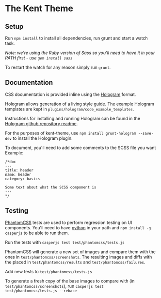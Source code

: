 # The Kent Theme

## Setup

Run `npm install` to install all dependencies, run grunt and start a watch task.

*Note: we're using the Ruby version of Sass so you'll need to have it in your PATH first - use `gem install sass`*

To restart the watch for any reason simply run `grunt`.

## Documentation

CSS documentation is provided inline using the [Hologram](http://trulia.github.io/hologram/) format.

Hologram allows generation of a living style guide. The example Hologram templates are kept in `plugins/hologram/code_example_templates`.

Instructions for installing and running Hologram can be found in the [Hologram github repository readme](https://github.com/trulia/hologram/blob/master/README.md).

For the purposes of kent-theme, use `npm install grunt-hologram --save-dev` to install the Hologram plugin.

To document, you'll need to add some comments to the SCSS file you want
Example:

```
/*doc
---
title: header
name: header
category: basics

Some text about what the SCSS component is
---
*/
```

## Testing

[PhantomCSS](https://github.com/Huddle/PhantomCSS) tests are used to perform regression testing on UI components. You'll need to have [python](https://www.python.org/downloads/) in your path and ```npm install -g casperjs``` to be able to run them.

Run the tests with ```casperjs test test/phantomcss/tests.js```

PhantomCSS will generate a new set of images and compare them with the ones in ```test/phantomcss/screenshots```. The resulting images and diffs with the placed in ```test/phantomcss/results``` and ```test/phantomcss/failures```.

Add new tests to ```test/phantomcss/tests.js```

To generate a fresh copy of the base images to compare with (in ```test/phantomcss/screenshots```), run ```casperjs test test/phantomcss/tests.js --rebase```

